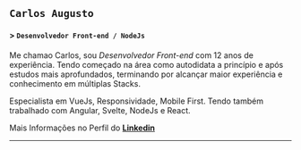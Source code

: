 ## `Carlos Augusto` ##

#### > **`Desenvolvedor Front-end / NodeJs`**

Me chamao Carlos, sou *Desenvolvedor Front-end* com 12 anos de experiência. Tendo começado na área como autodidata a princípio e após estudos mais aprofundados, terminando por alcançar maior experiência e conhecimento em múltiplas Stacks.

Especialista em VueJs, Responsividade, Mobile First. Tendo também trabalhado com Angular, Svelte, NodeJs e React.

Mais Informações no Perfil do **[Linkedin](https://www.linkedin.com/in/carlosxell/)**

---

